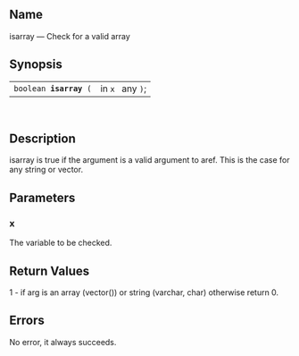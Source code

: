 <div id="fn_isarray" class="refentry">

<div class="titlepage">

</div>

<div class="refnamediv">

## Name

isarray — Check for a valid array

</div>

<div class="refsynopsisdiv">

## Synopsis

<div id="fsyn_isarray" class="funcsynopsis">

|                             |                  |
|-----------------------------|------------------|
| `boolean `**`isarray`**` (` | in `x ` any `)`; |

<div class="funcprototype-spacer">

 

</div>

</div>

</div>

<div id="desc_isarray" class="refsect1">

## Description

isarray is true if the argument is a valid argument to aref. This is the
case for any string or vector.

</div>

<div id="params_isarray" class="refsect1">

## Parameters

<div id="id94119" class="refsect2">

### x

The variable to be checked.

</div>

</div>

<div id="ret_isarray" class="refsect1">

## Return Values

1 - if arg is an array (vector()) or string (varchar, char) otherwise
return 0.

</div>

<div id="errors_isarray" class="refsect1">

## Errors

No error, it always succeeds.

</div>

</div>
